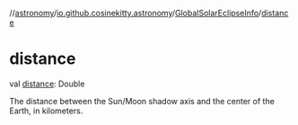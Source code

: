 //[astronomy](../../../index.md)/[io.github.cosinekitty.astronomy](../index.md)/[GlobalSolarEclipseInfo](index.md)/[distance](distance.md)

# distance

val [distance](distance.md): Double

The distance between the Sun/Moon shadow axis and the center of the Earth, in kilometers.
